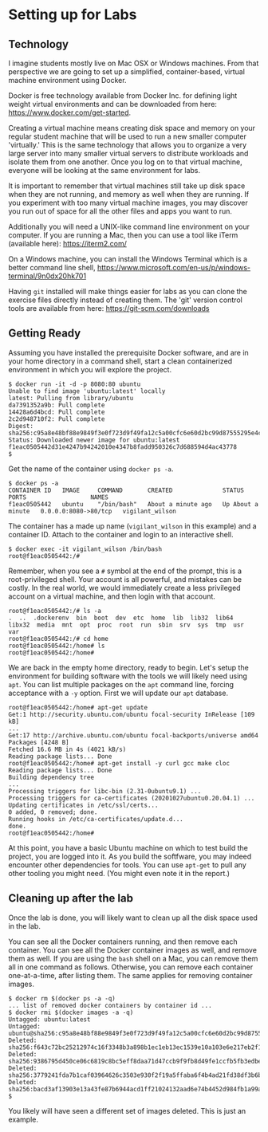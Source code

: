 # Setting up for Labs

## Technology
I imagine students mostly live on Mac OSX or Windows machines. From that perspective we are going to set up a simplified, container-based, virtual machine environment using Docker. 

Docker is free technology available from Docker Inc. for defining light weight virtual environments and can be downloaded from here: https://www.docker.com/get-started.

Creating a virtual machine means creating disk space and memory on your regular student machine that will be used to run a new smaller computer 'virtually.' 
This is the same technology that allows you to organize a very large server into many smaller virtual servers to distribute workloads and isolate them from one another. 
Once you log on to that virtual machine, everyone will be looking at the same environment for labs. 

It is important to remember that virtual machines still take up disk space when they are not running, and memory as well when they are running. 
If you experiment with too many virtual machine images, you may discover you run out of space for all the other files and apps you want to run. 

Additionally you will need a UNIX-like command line environment on your computer. 
If you are running a Mac, then you can use a tool like iTerm (available here): https://iterm2.com/ 

On a Windows machine, you can install the Windows Terminal which is a better command line shell, https://www.microsoft.com/en-us/p/windows-terminal/9n0dx20hk701

Having `git` installed will make things easier for labs as you can clone the exercise files directly instead of creating them. 
The 'git' version control tools are available from here: https://git-scm.com/downloads


## Getting Ready
Assuming you have installed the prerequisite Docker software, and are in your home directory in a command shell, 
start a clean containerized environment in which you will explore the project. 
```
$ docker run -it -d -p 8080:80 ubuntu
Unable to find image 'ubuntu:latest' locally
latest: Pulling from library/ubuntu
da7391352a9b: Pull complete
14428a6d4bcd: Pull complete
2c2d948710f2: Pull complete
Digest: sha256:c95a8e48bf88e9849f3e0f723d9f49fa12c5a00cfc6e60d2bc99d87555295e4c
Status: Downloaded newer image for ubuntu:latest
f1eac0505442d31e4247b94242010e4347b8fadd950326c7d688594d4ac43778
$
``` 
Get the name of the container using `docker ps -a`.
```
$ docker ps -a
CONTAINER ID   IMAGE     COMMAND       CREATED              STATUS              PORTS                  NAMES
f1eac0505442   ubuntu    "/bin/bash"   About a minute ago   Up About a minute   0.0.0.0:8080->80/tcp   vigilant_wilson
```
The container has a made up name (`vigilant_wilson` in this example) and a container ID. 
Attach to the container and login to an interactive shell. 
```
$ docker exec -it vigilant_wilson /bin/bash
root@f1eac0505442:/#
``` 
Remember, when you see a `#` symbol at the end of the prompt, this is a root-privileged shell. Your account is all powerful, and mistakes can be costly. 
In the real world, we would immediately create a less privileged account on a virtual machine, and then login with that account.  
```
root@f1eac0505442:/# ls -a
.  ..  .dockerenv  bin  boot  dev  etc  home  lib  lib32  lib64  libx32  media  mnt  opt  proc  root  run  sbin  srv  sys  tmp  usr  var
root@f1eac0505442:/# cd home
root@f1eac0505442:/home# ls 
root@f1eac0505442:/home#
```
We are back in the empty home directory, ready to begin. 
Let's setup the environment for building software with the tools we will likely need using `apt`.
You can list multiple packages on the `apt` command line, forcing acceptance with a `-y` option. 
First we will update our `apt` database. 
```
root@f1eac0505442:/home# apt-get update
Get:1 http://security.ubuntu.com/ubuntu focal-security InRelease [109 kB]
...
Get:17 http://archive.ubuntu.com/ubuntu focal-backports/universe amd64 Packages [4248 B]
Fetched 16.6 MB in 4s (4021 kB/s)
Reading package lists... Done
root@f1eac0505442:/home# apt-get install -y curl gcc make cloc
Reading package lists... Done
Building dependency tree
...
Processing triggers for libc-bin (2.31-0ubuntu9.1) ...
Processing triggers for ca-certificates (20201027ubuntu0.20.04.1) ...
Updating certificates in /etc/ssl/certs...
0 added, 0 removed; done.
Running hooks in /etc/ca-certificates/update.d...
done.
root@f1eac0505442:/home#
```
At this point, you have a basic Ubuntu machine on which to test build the project, you are logged into it.
As you build the softfware, you may indeed encounter other dependencies for tools. 
You can use `apt-get` to pull any other tooling you might need. (You might even note it in the report.) 

## Cleaning up after the lab 
Once the lab is done, you will likely want to clean up all the disk space used in the lab.

You can see all the Docker containers running, and then remove each container. 
You can see all the Docker container images as well, and remove them as well. 
If you are using the `bash` shell on a Mac, you can remove them all in one command as follows. 
Otherwise, you can remove each container one-at-a-time, after listing them. 
The same applies for removing container images. 
```
$ docker rm $(docker ps -a -q)
... list of removed docker containers by container id ... 
$ docker rmi $(docker images -a -q)
Untagged: ubuntu:latest
Untagged: ubuntu@sha256:c95a8e48bf88e9849f3e0f723d9f49fa12c5a00cfc6e60d2bc99d87555295e4c
Deleted: sha256:f643c72bc25212974c16f3348b3a898b1ec1eb13ec1539e10a103e6e217eb2f1
Deleted: sha256:9386795d450ce06c6819c8bc5eff8daa71d47ccb9f9fb8d49fe1ccfb5fb3edbe
Deleted: sha256:3779241fda7b1caf03964626c3503e930f2f19a5ffaba6f4b4ad21fd38df3b6b
Deleted: sha256:bacd3af13903e13a43fe87b6944acd1ff21024132aad6e74b4452d984fb1a99a
$
```
You likely will have seen a different set of images deleted. This is just an example. 
